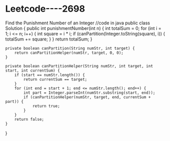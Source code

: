 # Leetcode----2698
Find the Punishment Number of an Integer
//code in java
public class Solution {
    public int punishmentNumber(int n) {
        int totalSum = 0;
        for (int i = 1; i <= n; i++) {
            int square = i * i;
            if (canPartition(Integer.toString(square), i)) {
                totalSum += square;
            }
        }
        return totalSum;
    }

    private boolean canPartition(String numStr, int target) {
        return canPartitionHelper(numStr, target, 0, 0);
    }

    private boolean canPartitionHelper(String numStr, int target, int start, int currentSum) {
        if (start == numStr.length()) {
            return currentSum == target;
        }
        for (int end = start + 1; end <= numStr.length(); end++) {
            int part = Integer.parseInt(numStr.substring(start, end));
            if (canPartitionHelper(numStr, target, end, currentSum + part)) {
                return true;
            }
        }
        return false;
    }
}

